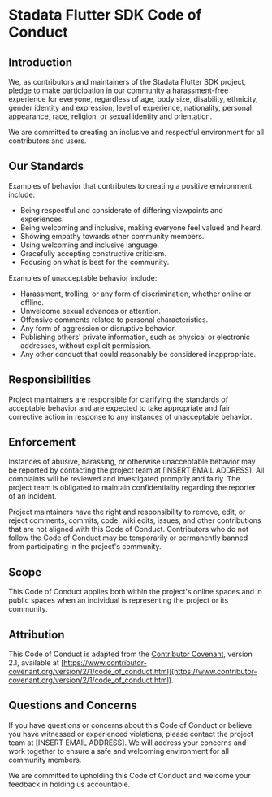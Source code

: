 # Stadata Flutter SDK Code of Conduct

## Introduction

We, as contributors and maintainers of the Stadata Flutter SDK project, pledge to make participation in our community a harassment-free experience for everyone, regardless of age, body size, disability, ethnicity, gender identity and expression, level of experience, nationality, personal appearance, race, religion, or sexual identity and orientation.

We are committed to creating an inclusive and respectful environment for all contributors and users.

## Our Standards

Examples of behavior that contributes to creating a positive environment include:

- Being respectful and considerate of differing viewpoints and experiences.
- Being welcoming and inclusive, making everyone feel valued and heard.
- Showing empathy towards other community members.
- Using welcoming and inclusive language.
- Gracefully accepting constructive criticism.
- Focusing on what is best for the community.

Examples of unacceptable behavior include:

- Harassment, trolling, or any form of discrimination, whether online or offline.
- Unwelcome sexual advances or attention.
- Offensive comments related to personal characteristics.
- Any form of aggression or disruptive behavior.
- Publishing others' private information, such as physical or electronic addresses, without explicit permission.
- Any other conduct that could reasonably be considered inappropriate.

## Responsibilities

Project maintainers are responsible for clarifying the standards of acceptable behavior and are expected to take appropriate and fair corrective action in response to any instances of unacceptable behavior.

## Enforcement

Instances of abusive, harassing, or otherwise unacceptable behavior may be reported by contacting the project team at [INSERT EMAIL ADDRESS]. All complaints will be reviewed and investigated promptly and fairly. The project team is obligated to maintain confidentiality regarding the reporter of an incident.

Project maintainers have the right and responsibility to remove, edit, or reject comments, commits, code, wiki edits, issues, and other contributions that are not aligned with this Code of Conduct. Contributors who do not follow the Code of Conduct may be temporarily or permanently banned from participating in the project's community.

## Scope

This Code of Conduct applies both within the project's online spaces and in public spaces when an individual is representing the project or its community.

## Attribution

This Code of Conduct is adapted from the [Contributor Covenant](https://www.contributor-covenant.org/), version 2.1, available at [https://www.contributor-covenant.org/version/2/1/code_of_conduct.html](https://www.contributor-covenant.org/version/2/1/code_of_conduct.html).

## Questions and Concerns

If you have questions or concerns about this Code of Conduct or believe you have witnessed or experienced violations, please contact the project team at [INSERT EMAIL ADDRESS]. We will address your concerns and work together to ensure a safe and welcoming environment for all community members.

We are committed to upholding this Code of Conduct and welcome your feedback in holding us accountable.
